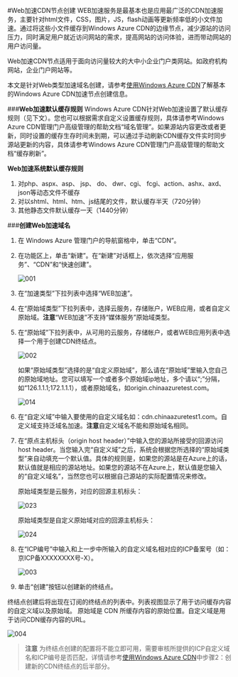 <properties linkid="dev-net-common-tasks-cdn" urlDisplayName="CDN" pageTitle="How to create Web acceleration type CDN - Azure feature guide" metaKeywords="Azure CDN, Azure CDN, Azure blobs, Azure caching, Azure add-ons, CDN加速, CDN服务, 主流CDN, Web加速, Web, 网页加速, 静态加速, 缓存规则, 图片加速, CDN技术文档, CDN帮助文档, 门户网站加速" description="Learn How to create Web acceleration type CDN on Windows Azure Management Portal and default caching rules for Web CDN" metaCanonical="" services="" documentationCenter=".NET" title="" authors="" solutions="" manager="" editor="" />
<tags ms.service="cdn"
    ms.date=""
    wacn.date="12/28/2015"
    />

#Web加速CDN节点创建
WEB加速服务是最基本也是应用最广泛的CDN加速服务，主要针对html文件，CSS，图片，JS，flash动画等更新频率低的小文件加速。通过将这些小文件缓存到Windows Azure CDN的边缘节点，减少源站的访问压力，同时满足用户就近访问网站的需求，提高网站的访问体验，进而带动网站的用户访问量。

Web加速CDN节点适用于面向访问量较大的大中小企业门户类网站。如政府机构网站，企业门户网站等。

本文是针对Web类型加速域名创建，请参考[使用Windows Azure CDN](http://www.windowsazure.cn/documentation/articles/cdn-how-to-use/)了解基本的Windows Azure CDN加速节点创建信息。

###**Web加速默认缓存规则**
Windows Azure CDN针对Web加速设置了默认缓存规则（见下文）。您也可以根据需求自定义设置缓存规则，具体请参考Windows Azure CDN管理门户高级管理的帮助文档“域名管理”。如果源站内容更改或者更新，同时设置的缓存生存时间未到期，可以通过手动刷新CDN缓存文件实时同步源站更新的内容，具体请参考Windows Azure CDN管理门户高级管理的帮助文档“缓存刷新”。

**Web加速系统默认缓存规则**

1. 对php、aspx、asp、 jsp、 do、 dwr、cgi、 fcgi、action、ashx、axd、json等动态文件不缓存
2. 对以shtml、html、htm、js结尾的文件，默认缓存半天（720分钟） 
3. 其他静态文件默认缓存一天（1440分钟）

###**创建Web加速域名**

1. 在 Windows Azure 管理门户的导航窗格中，单击“CDN”。
2. 在功能区上，单击“新建”。在“新建”对话框上，依次选择“应用服务”、“CDN”和“快速创建”。

    ![001](./media/cdn-doc/001.png)

3. 在“加速类型”下拉列表中选择“WEB加速”。
4. 在“原始域类型”下拉列表中，选择云服务，存储账户，WEB应用，或者自定义原始域。**注意**“WEB加速”不支持“媒体服务”原始域类型。
5. 在“原始域”下拉列表中，从可用的云服务，存储帐户，或者WEB应用列表中选择一个用于创建CDN终结点。

    ![002](./media/cdn-doc/002.png)
    
    如果“原始域类型”选择的是“自定义原始域”，那么请在“原始域”里输入您自己的原始域地址。您可以填写一个或者多个原始域ip地址，多个请以“;”分隔，如“126.1.1.1;172.1.1.1），或者原始域名，如origin.chinaazuretest.com。    

    ![014](./media/cdn-doc/014.png)   

6. 在“自定义域”中输入要使用的自定义域名如：cdn.chinaazuretest1.com。自定义域支持泛域名加速。**注意**自定义域名不能和原始域名相同。
7. 在“原点主机标头（origin host header）”中输入您的源站所接受的回源访问host header。当您输入完“自定义域”之后，系统会根据您所选择的“原始域类型”来自动填充一个默认值。具体的规则是，如果您的源站是在Azure上的话，默认值就是相应的源站地址。如果您的源站不在Azure上，默认值是您输入的“自定义域名”，当然您也可以根据自己源站的实际配置情况来修改。
    
    原始域类型是云服务，对应的回源主机标头：

    ![023](./media/cdn-doc/023.png)  
    
    原始域类型是自定义原始域对应的回源主机标头：

    ![024](./media/cdn-doc/024.png)

8. 在“ICP编号”中输入和上一步中所输入的自定义域名相对应的ICP备案号（如：京ICP备XXXXXXXX号-X）。

    ![003](./media/cdn-doc/003.png)

9. 单击“创建”按钮以创建新的终结点。

终结点创建后将出现在订阅的终结点的列表中。列表视图显示了用于访问缓存内容的自定义域以及原始域。
原始域是 CDN 所缓存内容的原始位置。自定义域是用于访问CDN缓存内容的URL。

   ![004](./media/cdn-doc/004.png)

>**注意** 为终结点创建的配置将不能立即可用，需要审核所提供的ICP自定义域名和ICP编号是否匹配，详情请参考[使用Windows Azure CDN](http://www.windowsazure.cn/documentation/articles/cdn-how-to-use/)中步骤2：创建新的CDN终结点的后半部分。
